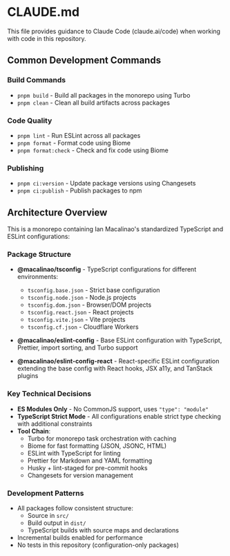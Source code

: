 # CLAUDE.md

This file provides guidance to Claude Code (claude.ai/code) when working with code in this repository.

## Common Development Commands

### Build Commands

- `pnpm build` - Build all packages in the monorepo using Turbo
- `pnpm clean` - Clean all build artifacts across packages

### Code Quality

- `pnpm lint` - Run ESLint across all packages
- `pnpm format` - Format code using Biome
- `pnpm format:check` - Check and fix code using Biome

### Publishing

- `pnpm ci:version` - Update package versions using Changesets
- `pnpm ci:publish` - Publish packages to npm

## Architecture Overview

This is a monorepo containing Ian Macalinao's standardized TypeScript and ESLint configurations:

### Package Structure

- **@macalinao/tsconfig** - TypeScript configurations for different environments:

  - `tsconfig.base.json` - Strict base configuration
  - `tsconfig.node.json` - Node.js projects
  - `tsconfig.dom.json` - Browser/DOM projects
  - `tsconfig.react.json` - React projects
  - `tsconfig.vite.json` - Vite projects
  - `tsconfig.cf.json` - Cloudflare Workers

- **@macalinao/eslint-config** - Base ESLint configuration with TypeScript, Prettier, import sorting, and Turbo support

- **@macalinao/eslint-config-react** - React-specific ESLint configuration extending the base config with React hooks, JSX a11y, and TanStack plugins

### Key Technical Decisions

- **ES Modules Only** - No CommonJS support, uses `"type": "module"`
- **TypeScript Strict Mode** - All configurations enable strict type checking with additional constraints
- **Tool Chain**:
  - Turbo for monorepo task orchestration with caching
  - Biome for fast formatting (JSON, JSONC, HTML)
  - ESLint with TypeScript for linting
  - Prettier for Markdown and YAML formatting
  - Husky + lint-staged for pre-commit hooks
  - Changesets for version management

### Development Patterns

- All packages follow consistent structure:
  - Source in `src/`
  - Build output in `dist/`
  - TypeScript builds with source maps and declarations
- Incremental builds enabled for performance
- No tests in this repository (configuration-only packages)
